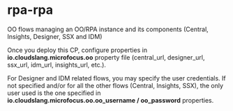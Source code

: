 # rpa-rpa
OO flows managing an OO/RPA instance and its components (Central, Insights, Designer, SSX and IDM)

Once you deploy this CP, configure properties in **io.cloudslang.microfocus.oo** property file (central_url, designer_url, ssx_url, idm_url, insights_url, etc.).

For Designer and IDM related flows, you may specify the user credentials. If not specified and/or for all the other flows (Central, Insights, SSX), the only user used is the one specified in **io.cloudslang.microfocus.oo.oo_username / oo_password** properties.
